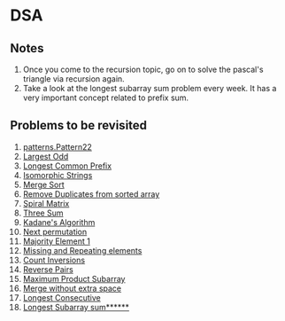 # DSA

## Notes
1. Once you come to the recursion topic, go on to solve the pascal's triangle via recursion again.
2. Take a look at the longest subarray sum problem every week. It has a very important concept related to prefix sum.

## Problems to be revisited
1. [patterns.Pattern22](patterns/Pattern22.java)
2. [Largest Odd](string/LargestOdd.java)
3. [Longest Common Prefix](string/LongestCommonPrefix.java)
4. [Isomorphic Strings](string/Isomorphic.java)
5. [Merge Sort](sorting/algorithms/MergeSort.java)
6. [Remove Duplicates from sorted array](arrays/logic/RemoveDuplicates.java)
7. [Spiral Matrix](arrays/logic/SpiralMatrix.java)
8. [Three Sum](arrays/logic/ThreeSum.java)
9. [Kadane's Algorithm](arrays/logic/KadaneAlgorithm.java)
10. [Next permutation](arrays/logic/NextPermutation.java)
11. [Majority Element 1](arrays/logic/MajorityElement1.java)
12. [Missing and Repeating elements](arrays/logic/MissingRepeating.java)
13. [Count Inversions](arrays/logic/CountInversions.java)
14. [Reverse Pairs](arrays/logic/ReversePairs.java)
15. [Maximum Product Subarray](arrays/logic/MaximumProductSubarray.java)
16. [Merge without extra space](arrays/logic/MergeWithoutExtraSpace.java)
17. [Longest Consecutive](hashing/medium/LongestConsecutiveSequence.java)
18. [Longest Subarray sum******](hashing/medium/LongestSubarray.java)